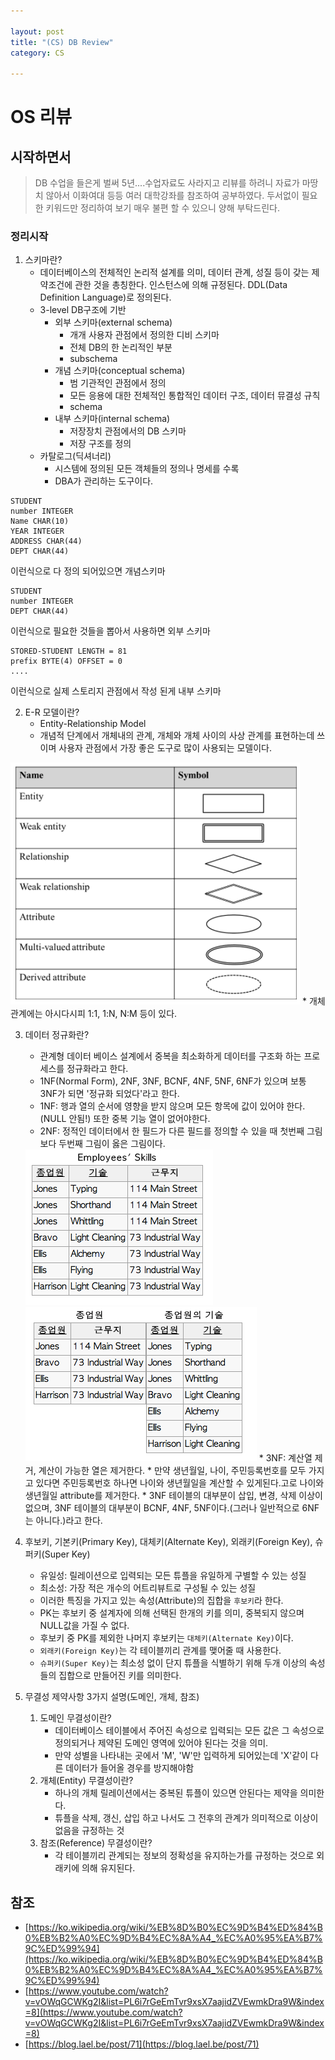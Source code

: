 ```yaml
---

layout: post
title: "(CS) DB Review"
category: CS

---
```



# OS 리뷰
## 시작하면서
> DB 수업을 들은게 벌써 5년....수업자료도 사라지고 리뷰를 하려니 자료가 마땅치 않아서 이화여대 등등 여러 대학강좌를 참조하여 공부하였다. 두서없이 필요한 키워드만 정리하여 보기 매우 불편 할 수 있으니 양해 부탁드린다.

### 정리시작
1. 스키마란?
    * 데이터베이스의 전체적인 논리적 설계를 의미, 데이터 관계, 성질 등이 갖는 제약조건에 관한 것을 총칭한다. 인스턴스에 의해 규정된다. DDL(Data Definition Language)로 정의된다.
    * 3-level DB구조에 기반
        * 외부 스키마(external schema)
            * 개개 사용자 관점에서 정의한 디비 스키마
            * 전체 DB의 한 논리적인 부분
            * subschema
        * 개념 스키마(conceptual schema)
            * 범 기관적인 관점에서 정의
            * 모든 응용에 대한 전체적인 통합적인 데이터 구조, 데이터 뮤결성 규칙
            * schema
        * 내부 스키마(internal schema)
            * 저장장치 관점에서의 DB 스키마
            * 저장 구조를 정의
    * 카탈로그(딕셔너리)
        * 시스템에 정의된 모든 객체들의 정의나 명세를 수록
        * DBA가 관리하는 도구이다.
```
STUDENT
number INTEGER
Name CHAR(10)
YEAR INTEGER
ADDRESS CHAR(44)
DEPT CHAR(44)
```
이런식으로 다 정의 되어있으면 개념스키마
```
STUDENT
number INTEGER
DEPT CHAR(44)
```
이런식으로 필요한 것들을 뽑아서 사용하면 외부 스키마
```
STORED-STUDENT LENGTH = 81
prefix BYTE(4) OFFSET = 0
....
```
이런식으로 실제 스토리지 관점에서 작성 된게 내부 스키마

2. E-R 모델이란?
    * Entity-Relationship Model
    * 개념적 단계에서 개체내의 관계, 개체와 개체 사이의 사상 관계를 표현하는데 쓰이며 사용자 관점에서 가장 좋은 도구로 많이 사용되는 모델이다.
<img src= "../../../post_img/201710/04/1.png"/>
    * 개체 관계에는 아시다시피 1:1, 1:N, N:M 등이 있다.

3. 데이터 정규화란?
    * 관계형 데이터 베이스 설계에서 중복을 최소화하게 데이터를 구조화 하는 프로세스를 정규화라고 한다.
    * 1NF(Normal Form), 2NF, 3NF, BCNF, 4NF, 5NF, 6NF가 있으며 보통 3NF가 되면 '정규화 되었다'라고 한다. 
    * 1NF: 행과 열의 순서에 영향을 받지 않으며 모든 항목에 값이 있어야 한다.(NULL 안됨!) 또한 중복 기능 열이 없어야한다.
    * 2NF: 정적인 데이터에서 한 필드가 다른 필드를 정의할 수 있을 때 첫번째 그림보다 두번째 그림이 옳은 그림이다.
    <img src= "../../../post_img/201710/04/2.png"/>
    <img src= "../../../post_img/201710/04/3.png"/>
    * 3NF: 계산열 제거, 계산이 가능한 열은 제거한다.
        * 만약 생년월일, 나이, 주민등록번호를 모두 가지고 있다면 주민등록번호 하나면 나이와 생년월일을 계산할 수 있게된다.고로 나이와 생년월일 attribute를 제거한다.
    * 3NF 테이블의 대부분이 삽입, 변경, 삭제 이상이 없으며, 3NF 테이블의 대부분이 BCNF, 4NF, 5NF이다.(그러나 일반적으로 6NF는 아니다.)라고 한다.

4. 후보키, 기본키(Primary Key), 대체키(Alternate Key), 외래키(Foreign Key), 슈퍼키(Super Key)
    * 유일성: 릴레이션으로 입력되는 모든 튜플을 유일하게 구별할 수 있는 성질
    * 최소성: 가장 적은 개수의 어트리뷰트로 구성될 수 있는 성질
    * 이러한 특징을 가지고 있는 속성(Attribute)의 집합을 `후보키`라 한다.
    * PK는 후보키 중 설계자에 의해 선택된 한개의 키를 의미, 중복되지 않으며 NULL값을 가질 수 없다.
    * 후보키 중 PK를 제외한 나머지 후보키는 `대체키(Alternate Key)`이다.
    * `외래키(Foreign Key)`는 각 테이블끼리 관계를 맺어줄 때 사용한다. 
    * `슈퍼키(Super Key)`는 최소성 없이 단지 튜플을 식별하기 위해 두개 이상의 속성들의 집합으로 만들어진 키를 의미한다.

5. 무결성 제약사항 3가지 설명(도메인, 개체, 참조)
    1. 도메인 무결성이란?
        * 데이터베이스 테이블에서 주어진 속성으로 입력되는 모든 값은 그 속성으로 정의되거나 제약된 도메인 영역에 있어야 된다는 것을 의미. 
        * 만약 성별을 나타내는 곳에서 'M', 'W'만 입력하게 되어있는데 'X'같이 다른 데이터가 들어올 경우를 방지해야함
    2. 개체(Entity) 무결성이란?
        * 하나의 개체 릴레이션에서는 중복된 튜플이 있으면 안된다는 제약을 의미한다.
        * 튜플을 삭제, 갱신, 삽입 하고 나서도 그 전후의 관계가 의미적으로 이상이 없음을 규정하는 것
    3. 참조(Reference) 무결성이란?
        * 각 테이블끼리 관계되는 정보의 정확성을 유지하는가를 규정하는 것으로 외래키에 의해 유지된다.

## 참조
* [https://ko.wikipedia.org/wiki/%EB%8D%B0%EC%9D%B4%ED%84%B0%EB%B2%A0%EC%9D%B4%EC%8A%A4_%EC%A0%95%EA%B7%9C%ED%99%94](https://ko.wikipedia.org/wiki/%EB%8D%B0%EC%9D%B4%ED%84%B0%EB%B2%A0%EC%9D%B4%EC%8A%A4_%EC%A0%95%EA%B7%9C%ED%99%94)
* [https://www.youtube.com/watch?v=vOWqGCWKg2I&list=PL6i7rGeEmTvr9xsX7aajidZVEwmkDra9W&index=8](https://www.youtube.com/watch?v=vOWqGCWKg2I&list=PL6i7rGeEmTvr9xsX7aajidZVEwmkDra9W&index=8)
* [https://blog.lael.be/post/71](https://blog.lael.be/post/71)

<br/><br/>
